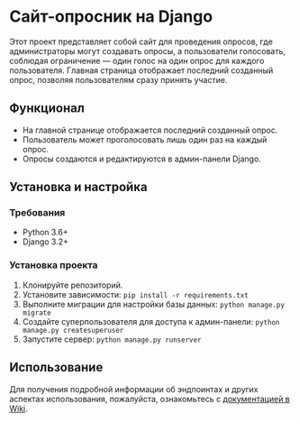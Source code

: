 # Сайт-опросник на Django
Этот проект представляет собой сайт для проведения опросов, где администраторы могут создавать опросы, а пользователи голосовать, соблюдая ограничение — один голос на один опрос для каждого пользователя. Главная страница отображает последний созданный опрос, позволяя пользователям сразу принять участие.

## Функционал
- На главной странице отображается последний созданный опрос.
- Пользователь может проголосовать лишь один раз на каждый опрос.
- Опросы создаются и редактируются в админ-панели Django.

## Установка и настройка
### Требования
- Python 3.6+
- Django 3.2+

### Установка проекта
1. Клонируйте репозиторий.
2. Установите зависимости: `pip install -r requirements.txt`
4. Выполните миграции для настройки базы данных: `python manage.py migrate`
5. Создайте суперпользователя для доступа к админ-панели: `python manage.py createsuperuser`
6. Запустите сервер: `python manage.py runserver`

## Использование
Для получения подробной информации об эндпоинтах и других аспектах использования, пожалуйста, ознакомьтесь с [документацией в Wiki](https://github.com/Misha-creato/django_servey/wiki).
